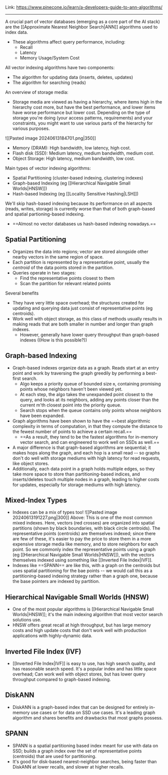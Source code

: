 Link: https://www.pinecone.io/learn/a-developers-guide-to-ann-algorithms/

----

A crucial part of vector databases (emerging as a core part of the AI stack) are the [[Approximate Nearest Neighbor Search|ANN]] algorithms used to index data.
- These algorithms affect query performance, including:
	- Recall
	- Latency
	- Memory Usage/System Cost

All vector indexing algorithms have two components:
- The algorithm for updating data (inserts, deletes, updates)
- The algorithm for searching (reads)

An overview of storage media:
- Storage media are viewed as having a hierarchy, where items high in the hierarchy cost more, but have the best performance, and lower items have worse performance but lower cost. Depending on the type of storage you're doing (your access patterns, requirements) and your constraints, you might want to use various parts of the hierarchy for various purposes.

![[Pasted image 20240613184701.png|350]]
- Memory (DRAM): High bandwidth, low latency, high cost.
- Flash disk (SSD): Medium latency, medium bandwidth, medium cost.
- Object Storage: High latency, medium bandwidth, low cost.


Main types of vector indexing algorithms:
- Spatial Partitioning (cluster-based indexing, clustering indexes)
- Graph-based Indexing (eg [[Hierarchical Navigable Small Worlds|HNSW]])
- Hash-based Indexing (eg [[Locality Sensitive Hashing|LSH]])

We'll skip hash-based indexing because its performance on all aspects (reads, writes, storage) is currently worse than that of both graph-based and spatial partioning-based indexing.
- ==Almost no vector databases us hash-based indexing nowadays.==

## Spatial Partitioning
- Organizes the data into regions; vector are stored alongside other nearby vectors in the same region of space. 
- Each partition is represented by a representative point, usually the *centroid* of the data points stored in the partition.
- Queries operate in two stages:
	- Find the representative points closest to them
	- Scan the partition for relevant related points

Several benefits
- They have very little space overhead; the structures created for updating and querying data just consist of representative points (eg centroids).
- Work well with object storage, as this class of methods usually results in making reads that are both smaller in number and longer than graph indexes.
	- However, generally have lower query throughput than graph-based indexes ((How is this possible?))

## Graph-based Indexing
- Graph-based indexes organize data as a graph. Reads start at an entry point and work by traversing the graph greedily by performing a best-first search.
	- Algo keeps a priority queue of bounded size `m`, containing promising points whose neighbors haven't been viewed yet.
	- At each step, the algo takes the unexpanded point closest to the query, and looks at its neighbors, adding any points closer than the current m'th closest point into the priority queue.
	- Search stops when the queue contains only points whose neighbors have been expanded.
- Graph algorithms have been shown to have the ==best algorithmic complexity in terms of computation, in that they compute the distance to the fewest number of points to achieve a certain recall.==
	- ==As a result, they tend to be the fastest algorithms for in-memory vector search, and can engineered to work well on SSDs as well.==
- A major difference is that graph-based algorithms are sequential; it makes hops along the graph, and each hop is a small read -- so graphs don't do well with storage mediums with high latency for read requests, like object stores.
- Additionally, each data point in a graph holds multiple edges, so they take more space to store than partitioning-based indices, and inserts/deletes touch multiple nodes in a graph, leading to higher costs for updates, especially for storage mediums with high latency.

## Mixed-Index Types
- Indexes can be a mix of types too! 
![[Pasted image 20240613191227.png|300]]
Above: This is one of the most common mixed indexes. Here, vectors (red crosses) are organized into spatial partitions (shown by black boundaries, with black circle centroids). The representative points (centroids) are themselves indexed; since there are few of these, it's easier to pay the price to store them in a more expensive storage media like memory, and to store neighbors for each point. So we commonly index the representative points using a graph (eg [[Hierarchical Navigable Small Worlds|HNSW]]), with the vectors themselves indexed using something like [[Inverted File Index|IVF]].
- Indexes like ==SPANN== are like this, with a graph on the centroids but uses spatial partitioning for the bae points -- we would call this as a partitioning-based indexing strategy rather than a graph one, because the base pointers are indexed by partition.

## Hierarchical Navigable Small Worlds (HNSW)
- One of the most popular algorithms is [[Hierarchical Navigable Small Worlds|HNSW]]; it's the main indexing algorithm that most vector search solutions use.
- HNSW offers great recall at high throughput, but has large memory costs and high update costs that don't work well with production applications with highly-dynamic data.

## Inverted File Index (IVF)
- [[Inverted File Index|IVF]] is easy to use, has high search quality, and has reasonable search speed. It's a popular index and has little space overhead; Can work well with object stores, but has lower query throughput compared to graph-based indexing.

## DiskANN
- DiskANN is a graph-based index that can be designed for entirely in-memory use cases or for data on SSD use cases. It's a leading graph algorithm and shares benefits and drawbacks that most graphs possess.

## SPANN
- SPANN is a spatial partitioning based index meant for use with data on SSD; builds a graph index over the set of representative points (centroids) that are used for partitioning.
- It's good for disk-based nearest-neighbor searches, being faster than DiskANN at lower recalls, and slower at higher recalls.